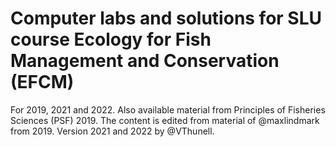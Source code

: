 # Computer labs and solutions for SLU course Ecology for Fish Management and Conservation (EFCM)

For 2019, 2021 and 2022. Also available material from Principles of Fisheries Sciences (PSF) 2019. The content is edited from material of @maxlindmark from 2019. Version 2021 and 2022 by @VThunell.
